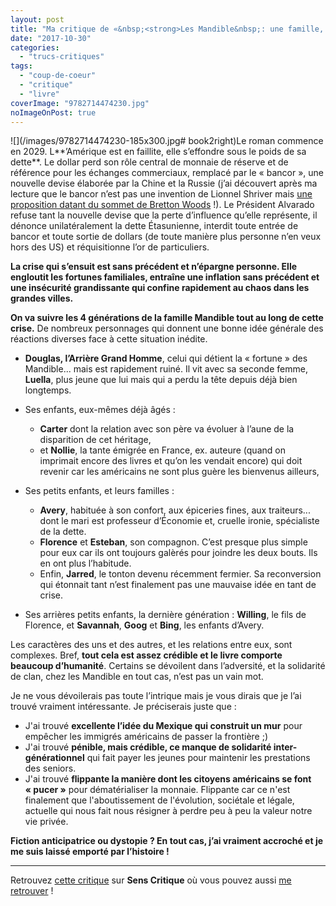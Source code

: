 ```yaml
---
layout: post
title: "Ma critique de «&nbsp;<strong>Les Mandible&nbsp;: une famille, 2029-2047</strong>&nbsp;» de <em>Lionel Shriver</em>"
date: "2017-10-30"
categories: 
  - "trucs-critiques"
tags: 
  - "coup-de-coeur"
  - "critique"
  - "livre"
coverImage: "9782714474230.jpg"
noImageOnPost: true
---
```


![](/images/9782714474230-185x300.jpg# book2right)Le roman commence en 2029. L**’Amérique est en faillite, elle s’effondre sous le poids de sa dette**. Le dollar perd son rôle central de monnaie de réserve et de référence pour les échanges commerciaux, remplacé par le « bancor », une nouvelle devise élaborée par la Chine et la Russie (j’ai découvert après ma lecture que le bancor n’est pas une invention de Lionnel Shriver mais [une proposition datant du sommet de Bretton Woods](https://fr.wikipedia.org/wiki/Bancor) !). Le Président Alvarado refuse tant la nouvelle devise que la perte d’influence qu’elle représente, il dénonce unilatéralement la dette Étasunienne, interdit toute entrée de bancor et toute sortie de dollars (de toute manière plus personne n’en veux hors des US) et réquisitionne l’or de particuliers.

**La crise qui s’ensuit est sans précédent et n’épargne personne. Elle engloutit les fortunes familiales, entraîne une inflation sans précédent et une insécurité grandissante qui confine rapidement au chaos dans les grandes villes.**

**On va suivre les 4 générations de la famille Mandible tout au long de cette crise.** De nombreux personnages qui donnent une bonne idée générale des réactions diverses face à cette situation inédite.

- **Douglas, l’Arrière Grand Homme**, celui qui détient la « fortune » des Mandible... mais est rapidement ruiné. Il vit avec sa seconde femme, **Luella**, plus jeune que lui mais qui a perdu la tête depuis déjà bien longtemps.
- Ses enfants, eux-mêmes déjà âgés :
    
    - **Carter** dont la relation avec son père va évoluer à l’aune de la disparition de cet héritage,
    - et **Nollie**, la tante émigrée en France, ex. auteure (quand on imprimait encore des livres et qu’on les vendait encore) qui doit revenir car les américains ne sont plus guère les bienvenus ailleurs,
- Ses petits enfants, et leurs familles :
    
    - **Avery**, habituée à son confort, aux épiceries fines, aux traiteurs... dont le mari est professeur d’Économie et, cruelle ironie, spécialiste de la dette.
    - **Florence** et **Esteban**, son compagnon. C’est presque plus simple pour eux car ils ont toujours galèrés pour joindre les deux bouts. Ils en ont plus l’habitude.
    - Enfin, **Jarred**, le tonton devenu récemment fermier. Sa reconversion qui étonnait tant n’est finalement pas une mauvaise idée en tant de crise.
- Ses arrières petits enfants, la dernière génération : **Willing**, le fils de Florence, et **Savannah**, **Goog** et **Bing**, les enfants d’Avery.

Les caractères des uns et des autres, et les relations entre eux, sont complexes. Bref, **tout cela est assez crédible et le livre comporte beaucoup d’humanité**. Certains se dévoilent dans l’adversité, et la solidarité de clan, chez les Mandible en tout cas, n’est pas un vain mot.

Je ne vous dévoilerais pas toute l’intrique mais je vous dirais que je l’ai trouvé vraiment intéressante. Je préciserais juste que :

- J'ai trouvé **excellente l’idée du Mexique qui construit un mur** pour empêcher les immigrés américains de passer la frontière ;)
- J'ai trouvé **pénible, mais crédible, ce manque de solidarité inter-générationnel** qui fait payer les jeunes pour maintenir les prestations des seniors.
- J'ai trouvé **flippante la manière dont les citoyens américains se font « pucer »** pour dématérialiser la monnaie. Flippante car ce n'est finalement que l'aboutissement de l'évolution, sociétale et légale, actuelle qui nous fait nous résigner à perdre peu à peu la valeur notre vie privée.

**Fiction anticipatrice ou dystopie ? En tout cas, j’ai vraiment accroché et je me suis laissé emporté par l’histoire !**

* * *

Retrouvez [cette critique](https://www.senscritique.com/livre/Les_Mandible_une_famille_2029_2047/critique/136985897) sur **Sens Critique** où vous pouvez aussi [me retrouver](http://www.senscritique.com/Arnaud_Malon) !
